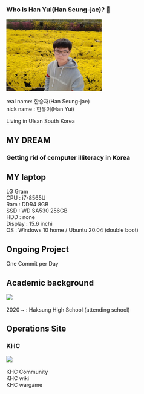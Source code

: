 ### Who is Han Yui(Han Seung-jae)? 👋
<img width="50%" src=https://raw.githubusercontent.com/Han-seungjae/Han-seungjae/master/han.jpg>

real name: 한승재(Han Seung-jae)<br>
nick name : 한유이(Han Yui)<br>

Living in Ulsan South Korea<br>

<h2>MY DREAM</h2>
<h3>Getting rid of computer illiteracy in Korea</h3>

<h2>MY laptop</h2>

LG Gram 
<br>
CPU : i7-8565U<br>
Ram : DDR4 8GB<br>
SSD : WD SA530 256GB<br>
HDD : none<br>
Display : 15.6 inchi<br>
OS : Windows 10 home / Ubuntu 20.04 (double boot)<br>

<h2>Ongoing Project</h2>

One Commit per Day

<h2>Academic background</h2>

<img width="80" src=http://www.haksung.hs.kr/files/2020/01/haksung-h/a9ef779cb53f480889bee60f5089dfd7/02.gif>  

2020 ~ : Haksung High School (attending school)

<h2>Operations Site</h2>
<h3>KHC</h3>
<img src=http://wargame.koreahacker.co.kr/files/0245425fa6310cbe94199e0655864414/logo.png>

KHC Community<br>
KHC wiki<br>
KHC wargame<br>


